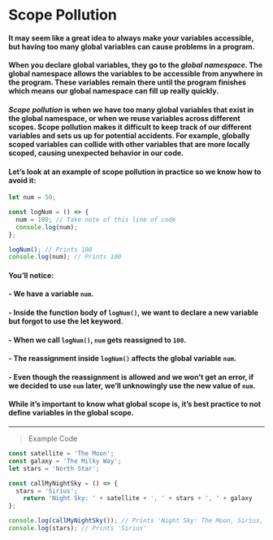 # Scope Pollution
#### It may seem like a great idea to always make your variables accessible, but having too many global variables can cause problems in a program.

#### When you declare global variables, they go to the *global namespace*. The global namespace allows the variables to be accessible from anywhere in the program. These variables remain there until the program finishes which means our global namespace can fill up really quickly.

#### *Scope pollution* is when we have too many global variables that exist in the global namespace, or when we reuse variables across different scopes. Scope pollution makes it difficult to keep track of our different variables and sets us up for potential accidents. For example, globally scoped variables can collide with other variables that are more locally scoped, causing unexpected behavior in our code.

#### Let’s look at an example of scope pollution in practice so we know how to avoid it:
```js
let num = 50;

const logNum = () => {
  num = 100; // Take note of this line of code
  console.log(num);
};

logNum(); // Prints 100
console.log(num); // Prints 100
```
#### You’ll notice:

#### - We have a variable `num`.
#### - Inside the function body of `logNum()`, we want to declare a new variable but forgot to use the let keyword.
#### - When we call `logNum()`, `num` gets reassigned to `100`.
#### - The reassignment inside `logNum()` affects the global variable `num`.
#### - Even though the reassignment is allowed and we won’t get an error, if we decided to use `num` later, we’ll unknowingly use the new value of `num`.
#### While it’s important to know what global scope is, it’s best practice to not define variables in the global scope.
---
> Example Code
```js
const satellite = 'The Moon';
const galaxy = 'The Milky Way';
let stars = 'North Star';

const callMyNightSky = () => {
  stars = 'Sirius';
	return 'Night Sky: ' + satellite + ', ' + stars + ', ' + galaxy
};

console.log(callMyNightSky()); // Prints 'Night Sky: The Moon, Sirius, The Milky Way'
console.log(stars); // Prints 'Sirius'
```
